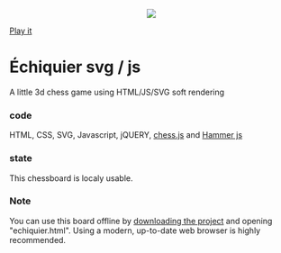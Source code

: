 <p align="center">
  <img src="https://github.com/s1pierro/echiquierJS/blob/master/pictures/gitReadmeBanner.svg">
</p>

[Play it](https://s1pierro.github.io/echiquierJS/echiquier.html)
# Échiquier svg / js 

A little 3d chess game using HTML/JS/SVG soft rendering

### code
HTML, CSS, SVG, Javascript, jQUERY, [chess.js](https://github.com/jhlywa/chess.js/blob/master/README.md) and [Hammer js](https://hammerjs.github.io/getting-started/)

### state
This chessboard is localy usable.

### Note
You can use this board offline by [downloading the project](https://github.com/s1pierro/echiquierJS/archive/master.zip) and opening "echiquier.html". Using a modern, up-to-date web browser is highly recommended.



